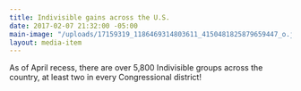 ```yaml
---
title: Indivisible gains across the U.S.
date: 2017-02-07 21:32:00 -05:00
main-image: "/uploads/17159319_1186469314803611_4150481825879659447_o.jpg"
layout: media-item
---
```


As of April recess, there are over 5,800 Indivisible groups across the country, at least two in every Congressional district!